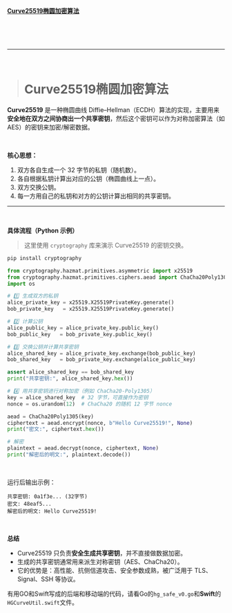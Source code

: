 [**Curve25519椭圆加密算法**](#Curve25519椭圆加密算法)



<br/><br/><br/>

***
<br/>

> <h1 id="Curve25519椭圆加密算法">Curve25519椭圆加密算法</h1>

**Curve25519** 是一种椭圆曲线 Diffie–Hellman（ECDH）算法的实现，主要用来**安全地在双方之间协商出一个共享密钥**，然后这个密钥可以作为对称加密算法（如 AES）的密钥来加密/解密数据。


<br/>


**核心思想：**
1. 双方各自生成一个 32 字节的私钥（随机数）。
2. 各自根据私钥计算出对应的公钥（椭圆曲线上一点）。
3. 双方交换公钥。
4. 每一方用自己的私钥和对方的公钥计算出相同的共享密钥。

***
<br/>

**具体流程（Python 示例）**

> 这里使用 `cryptography` 库来演示 Curve25519 的密钥交换。

```bash
pip install cryptography
```

```python
from cryptography.hazmat.primitives.asymmetric import x25519
from cryptography.hazmat.primitives.ciphers.aead import ChaCha20Poly1305
import os

# 1️⃣ 生成双方的私钥
alice_private_key = x25519.X25519PrivateKey.generate()
bob_private_key   = x25519.X25519PrivateKey.generate()

# 2️⃣ 计算公钥
alice_public_key = alice_private_key.public_key()
bob_public_key   = bob_private_key.public_key()

# 3️⃣ 交换公钥并计算共享密钥
alice_shared_key = alice_private_key.exchange(bob_public_key)
bob_shared_key   = bob_private_key.exchange(alice_public_key)

assert alice_shared_key == bob_shared_key
print("共享密钥:", alice_shared_key.hex())

# 4️⃣ 用共享密钥进行对称加密（例如 ChaCha20-Poly1305）
key = alice_shared_key  # 32 字节，可直接作为密钥
nonce = os.urandom(12)  # ChaCha20 的随机 12 字节 nonce

aead = ChaCha20Poly1305(key)
ciphertext = aead.encrypt(nonce, b"Hello Curve25519!", None)
print("密文:", ciphertext.hex())

# 解密
plaintext = aead.decrypt(nonce, ciphertext, None)
print("解密后的明文:", plaintext.decode())
```

<br/>

运行后输出示例：

```
共享密钥: 0a1f3e... (32字节)
密文: 48eaf5...
解密后的明文: Hello Curve25519!
```

<br/>

**总结**

* Curve25519 只负责**安全生成共享密钥**，并不直接做数据加密。
* 生成的共享密钥通常用来派生对称密钥（AES、ChaCha20）。
* 它的优势是：高性能、抗侧信道攻击、安全参数成熟，被广泛用于 TLS、Signal、SSH 等协议。

有用GO和Swift写成的后端和移动端的代码，请看Go的`‌hg_safe_v0.go`和**Swift**的`‌HGCurveUtil.swift`文件。